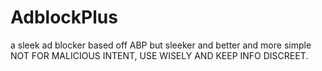 # AdblockPlus
a sleek ad blocker based off ABP but sleeker and better and more simple
NOT FOR MALICIOUS INTENT, USE WISELY AND KEEP INFO DISCREET.
